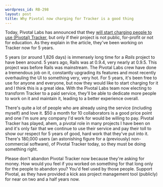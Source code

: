```yaml
--- 
wordpress_id: RB-298
layout: post
title: Why Pivotal now charging for Tracker is a good thing
---
```


Today, Pivotal Labs has announced that they [will start charging people to use (Pivotal) Tracker](http://pivotallabs.com/users/dan/blog/articles/1537-introducing-pivotal-tracker-pricing), but only if their project is not public, for-profit or not for education. As they explain in the article, they've been working on Tracker now for 5 years.

5 years (or around 1,826 days) is immensely long time for a *Rails* project to have been around. 5 years ago, Rails was at 0.9.4, very nearly at 0.9.5. This project was before Rails was mainstream. The Pivotal Labs crew have done a tremendous job on it, constantly upgrading its features and most recently overhauling the UI to something very, very hot. For 5 years, it's been free to use for anyone and everyone, but now they would like to start charging for it and I think this is a great idea. With the Pivotal Labs team now electing to transform Tracker to a paid service, they'll be able to dedicate more people to work on it and maintain it, leading to a better experience overall.

There's quite a lot of people who are already using the service (including myself) and love it. $50 a month for 10 collaborators is a good price point and one I'm sure any company I'd work for would be willing to pay. Pivotal Tracker has played, ahem, a pivotal role in many projects I have been on and it's only fair that we continue to use their service and pay their toll to show our respect for 5 years of good, hard work that they've put into it. There's 180,000 users (an astonishing figure for a (previously) non-commercial software), of Pivotal Tracker today, so they must be doing something right.

Please don't abandon Pivotal Tracker now because they're asking for money. How would you feel if you worked on something for that long only for the people to abandon you? You'd feel used by those people. Support Pivotal, as they have provided a kick ass project management tool (publicly) for near on two and a half years now.